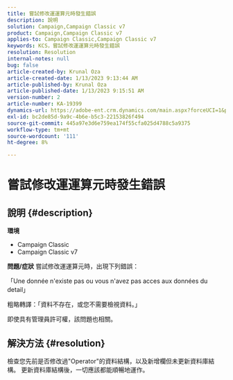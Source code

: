 ```yaml
---
title: 嘗試修改運運算元時發生錯誤
description: 說明
solution: Campaign,Campaign Classic v7
product: Campaign,Campaign Classic v7
applies-to: Campaign Classic,Campaign Classic v7
keywords: KCS，嘗試修改運運算元時發生錯誤
resolution: Resolution
internal-notes: null
bug: false
article-created-by: Krunal Oza
article-created-date: 1/13/2023 9:13:44 AM
article-published-by: Krunal Oza
article-published-date: 1/13/2023 9:15:51 AM
version-number: 2
article-number: KA-19399
dynamics-url: https://adobe-ent.crm.dynamics.com/main.aspx?forceUCI=1&pagetype=entityrecord&etn=knowledgearticle&id=542a2e92-2293-ed11-aad1-6045bd006793
exl-id: bc2de85d-9a9c-4b6e-b5c3-22153826f494
source-git-commit: 445a97e3d6e759ea174f55cfa025d4788c5a9375
workflow-type: tm+mt
source-wordcount: '111'
ht-degree: 8%

---
```


# 嘗試修改運運算元時發生錯誤

## 說明 {#description}

<b>環境</b>
- Campaign Classic
- Campaign Classic v7



<b>問題/症狀</b>
嘗試修改運運算元時，出現下列錯誤：

「Une donnée n&#39;existe pas ou vous n&#39;avez pas acces aux données du detail」

粗略轉譯：「資料不存在，或您不需要檢視資料。」

即使具有管理員許可權，該問題也相關。


## 解決方法 {#resolution}


檢查您先前是否修改過&quot;Operator&quot;的資料結構，以及新增欄但未更新資料庫結構。 更新資料庫結構後，一切應該都能順暢地運作。
